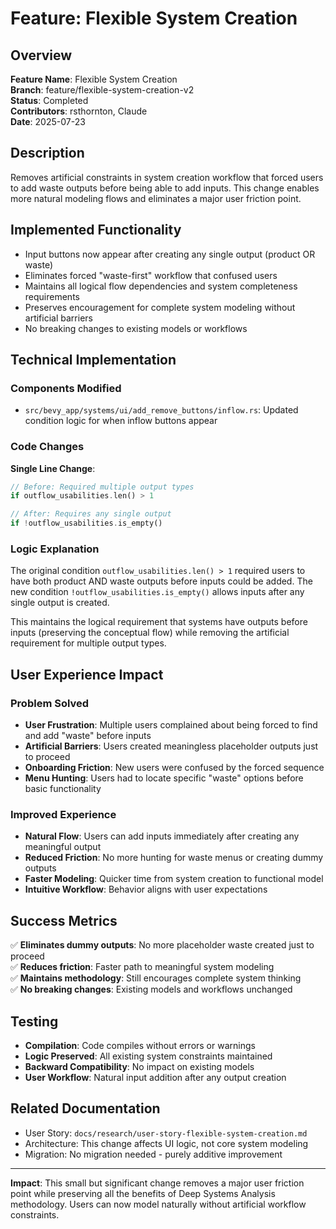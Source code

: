 # Feature: Flexible System Creation

## Overview

**Feature Name**: Flexible System Creation  
**Branch**: feature/flexible-system-creation-v2  
**Status**: Completed  
**Contributors**: rsthornton, Claude  
**Date**: 2025-07-23

## Description

Removes artificial constraints in system creation workflow that forced users to add waste outputs before being able to add inputs. This change enables more natural modeling flows and eliminates a major user friction point.

## Implemented Functionality

- Input buttons now appear after creating any single output (product OR waste)
- Eliminates forced "waste-first" workflow that confused users
- Maintains all logical flow dependencies and system completeness requirements
- Preserves encouragement for complete system modeling without artificial barriers
- No breaking changes to existing models or workflows

## Technical Implementation

### Components Modified

- `src/bevy_app/systems/ui/add_remove_buttons/inflow.rs`: Updated condition logic for when inflow buttons appear

### Code Changes

**Single Line Change**:
```rust
// Before: Required multiple output types
if outflow_usabilities.len() > 1

// After: Requires any single output
if !outflow_usabilities.is_empty()
```

### Logic Explanation

The original condition `outflow_usabilities.len() > 1` required users to have both product AND waste outputs before inputs could be added. The new condition `!outflow_usabilities.is_empty()` allows inputs after any single output is created.

This maintains the logical requirement that systems have outputs before inputs (preserving the conceptual flow) while removing the artificial requirement for multiple output types.

## User Experience Impact

### Problem Solved
- **User Frustration**: Multiple users complained about being forced to find and add "waste" before inputs
- **Artificial Barriers**: Users created meaningless placeholder outputs just to proceed
- **Onboarding Friction**: New users were confused by the forced sequence
- **Menu Hunting**: Users had to locate specific "waste" options before basic functionality

### Improved Experience
- **Natural Flow**: Users can add inputs immediately after creating any meaningful output
- **Reduced Friction**: No more hunting for waste menus or creating dummy outputs
- **Faster Modeling**: Quicker time from system creation to functional model
- **Intuitive Workflow**: Behavior aligns with user expectations

## Success Metrics

✅ **Eliminates dummy outputs**: No more placeholder waste created just to proceed  
✅ **Reduces friction**: Faster path to meaningful system modeling  
✅ **Maintains methodology**: Still encourages complete system thinking  
✅ **No breaking changes**: Existing models and workflows unchanged  

## Testing

- **Compilation**: Code compiles without errors or warnings
- **Logic Preserved**: All existing system constraints maintained
- **Backward Compatibility**: No impact on existing models
- **User Workflow**: Natural input addition after any output creation

## Related Documentation

- User Story: `docs/research/user-story-flexible-system-creation.md`
- Architecture: This change affects UI logic, not core system modeling
- Migration: No migration needed - purely additive improvement

---

**Impact**: This small but significant change removes a major user friction point while preserving all the benefits of Deep Systems Analysis methodology. Users can now model naturally without artificial workflow constraints.